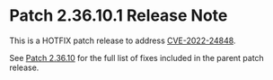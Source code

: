 # Patch 2.36.10.1 Release Note

This is a HOTFIX patch release to address [CVE-2022-24848](https://github.com/dhis2/dhis2-core/security/advisories/GHSA-52vp-f7hj-cj92).

See [Patch 2.36.10](ReleaseNote-2.36.10.md) for the full list of fixes included in the parent patch release.
